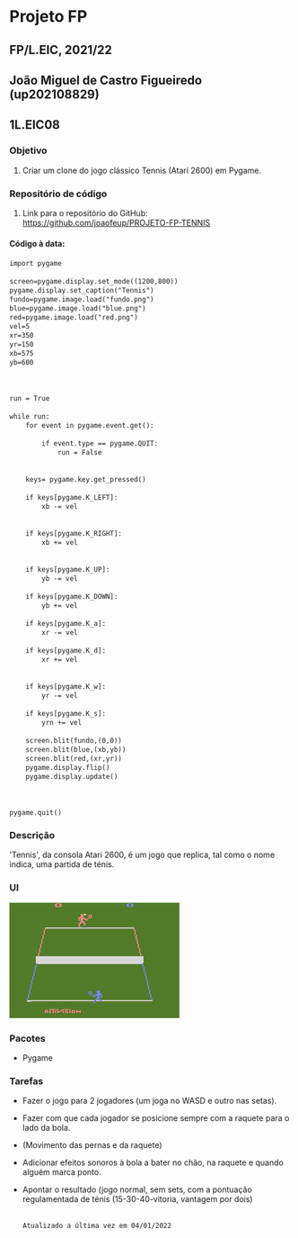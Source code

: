 # Projeto FP
## FP/L.EIC, 2021/22
## João Miguel de Castro Figueiredo (up202108829)
## 1L.EIC08

### Objetivo

1. Criar um clone do jogo clássico Tennis (Atari 2600) em Pygame.

### Repositório de código

1) Link para o repositório do GitHub: https://github.com/joaofeup/PROJETO-FP-TENNIS

#### Código à data:

    import pygame

    screen=pygame.display.set_mode((1200,800))
    pygame.display.set_caption("Tennis")
    fundo=pygame.image.load("fundo.png")
    blue=pygame.image.load("blue.png")
    red=pygame.image.load("red.png")
    vel=5
    xr=350
    yr=150
    xb=575
    yb=600



    run = True

    while run:
        for event in pygame.event.get():

            if event.type == pygame.QUIT:
                run = False


        keys= pygame.key.get_pressed()

        if keys[pygame.K_LEFT]:
            xb -= vel


        if keys[pygame.K_RIGHT]:
            xb += vel


        if keys[pygame.K_UP]:
            yb -= vel

        if keys[pygame.K_DOWN]:
            yb += vel

        if keys[pygame.K_a]:
            xr -= vel

        if keys[pygame.K_d]:
            xr += vel


        if keys[pygame.K_w]:
            yr -= vel

        if keys[pygame.K_s]:
            yrn += vel

        screen.blit(fundo,(0,0))
        screen.blit(blue,(xb,yb))
        screen.blit(red,(xr,yr))
        pygame.display.flip()
        pygame.display.update() 



    pygame.quit()



### Descrição

'Tennis', da consola Atari 2600, é um jogo que replica, tal como o nome indica, uma partida de ténis.

### UI

![UI](ui.png)

### Pacotes

- Pygame

### Tarefas

- Fazer o jogo para 2 jogadores (um joga no WASD  e outro nas setas).

- Fazer com que cada jogador se posicione sempre com a raquete para o lado da bola.

- (Movimento das pernas e da raquete)

- Adicionar efeitos sonoros à bola a bater no chão, na raquete e quando alguém marca ponto.

- Apontar o resultado (jogo normal, sem sets, com  a pontuação regulamentada de ténis (15-30-40-vitoria, vantagem por dois)


                                                                                      Atualizado a última vez em 04/01/2022
